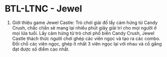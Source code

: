 # BTL-LTNC - Jewel
1. Giới thiệu game
   Jewel Castle: Trò chơi giải đố lấy cảm hứng từ Candy Crush, chắc chắn sẽ mang lại nhiều phút giây giải trí cho mọi người ở mọi lứa tuổi. Lấy cảm hứng từ trò chơi phổ biến Candy Crush, Jewel Castle thách thức người chơi ghép các viên ngọc và tạo ra các combo. Đổi chỗ các viên ngọc, ghép ít nhất 3 viên ngọc lại với nhau và cố gắng đạt được số điểm cao nhất.
